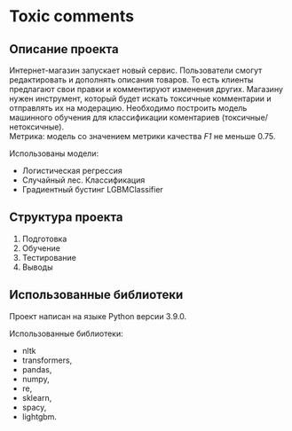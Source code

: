 # Toxic comments 
## Описание проекта
Интернет-магазин запускает новый сервис. Пользователи смогут редактировать и дополнять описания товаров. То есть клиенты предлагают свои правки и комментируют изменения других.
Магазину нужен инструмент, который будет искать токсичные комментарии и отправлять их на модерацию. 
Необходимо построить модель машинного обучения для классификации коментариев (токсичные/нетоксичные).  
Метрика: модель со значением метрики качества *F1* не меньше 0.75. 

Использованы модели:
* Логистическая регрессия
* Случайный лес. Классификация
* Градиентный бустинг LGBMClassifier

## Структура проекта
1.  Подготовка
2.  Обучение
3.  Тестирование
4.  Выводы

## Использованные библиотеки
Проект написан на языке Python версии 3.9.0.

Использованные библиотеки:
* nltk
* transformers,
* pandas,
* numpy, 
* re,
* sklearn,
* spacy,
* lightgbm.
